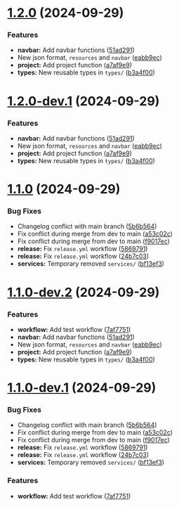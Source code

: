 # [1.2.0](https://github.com/Runkang10/website/compare/v1.1.0...v1.2.0) (2024-09-29)


### Features

* **navbar:** Add navbar functions ([51ad291](https://github.com/Runkang10/website/commit/51ad291482c9a60b1b1c5ff6ba5a5b5016c9ca10))
* New json format, `resources` and `navbar` ([eabb9ec](https://github.com/Runkang10/website/commit/eabb9ec31e2515ba859a28d09fba4b679b603103))
* **project:** Add project function ([a7af9e9](https://github.com/Runkang10/website/commit/a7af9e950d4a53d3adab9b5d95ef6463f43527e1))
* **types:** New reusable types in `types/` ([b3a4f00](https://github.com/Runkang10/website/commit/b3a4f004d7113d23f6d5049913430df95cf37abd))

# [1.2.0-dev.1](https://github.com/Runkang10/website/compare/v1.1.0...v1.2.0-dev.1) (2024-09-29)


### Features

* **navbar:** Add navbar functions ([51ad291](https://github.com/Runkang10/website/commit/51ad291482c9a60b1b1c5ff6ba5a5b5016c9ca10))
* New json format, `resources` and `navbar` ([eabb9ec](https://github.com/Runkang10/website/commit/eabb9ec31e2515ba859a28d09fba4b679b603103))
* **project:** Add project function ([a7af9e9](https://github.com/Runkang10/website/commit/a7af9e950d4a53d3adab9b5d95ef6463f43527e1))
* **types:** New reusable types in `types/` ([b3a4f00](https://github.com/Runkang10/website/commit/b3a4f004d7113d23f6d5049913430df95cf37abd))

# [1.1.0](https://github.com/Runkang10/website/compare/v1.0.1...v1.1.0) (2024-09-29)


### Bug Fixes

* Changelog conflict with main branch ([5b6b564](https://github.com/Runkang10/website/commit/5b6b564f68ca886398661e72b012afdceae36829))
* Fix conflict during merge from dev to main ([a53c02c](https://github.com/Runkang10/website/commit/a53c02caacf6646ab56466ddc5f6eae4b3c159c3))
* Fix conflict during merge from dev to main ([f9017ec](https://github.com/Runkang10/website/commit/f9017ec34396f670065bca0deef28fb096a35f06))
* **release:** Fix `release.yml` workflow ([5869791](https://github.com/Runkang10/website/commit/586979149c5f4eb43f400c854e23c773d93c2cc1))
* **release:** Fix `release.yml` workflow ([24b7c03](https://github.com/Runkang10/website/commit/24b7c03c1052cf01fa9c89476fed88147ecba113))
* **services:** Temporary removed `services/` ([bf13ef3](https://github.com/Runkang10/website/commit/bf13ef3e06225e8a715a8c282d4ea6601150153f))
# [1.1.0-dev.2](https://github.com/Runkang10/website/compare/v1.1.0-dev.1...v1.1.0-dev.2) (2024-09-29)


### Features

* **workflow:** Add test workflow ([7af7751](https://github.com/Runkang10/website/commit/7af7751f3b840bf4d7257c43d603932569f8e020))
* **navbar:** Add navbar functions ([51ad291](https://github.com/Runkang10/website/commit/51ad291482c9a60b1b1c5ff6ba5a5b5016c9ca10))
* New json format, `resources` and `navbar` ([eabb9ec](https://github.com/Runkang10/website/commit/eabb9ec31e2515ba859a28d09fba4b679b603103))
* **project:** Add project function ([a7af9e9](https://github.com/Runkang10/website/commit/a7af9e950d4a53d3adab9b5d95ef6463f43527e1))
* **types:** New reusable types in `types/` ([b3a4f00](https://github.com/Runkang10/website/commit/b3a4f004d7113d23f6d5049913430df95cf37abd))

# [1.1.0-dev.1](https://github.com/Runkang10/website/compare/v1.0.1...v1.1.0-dev.1) (2024-09-29)


### Bug Fixes

* Changelog conflict with main branch ([5b6b564](https://github.com/Runkang10/website/commit/5b6b564f68ca886398661e72b012afdceae36829))
* Fix conflict during merge from dev to main ([a53c02c](https://github.com/Runkang10/website/commit/a53c02caacf6646ab56466ddc5f6eae4b3c159c3))
* Fix conflict during merge from dev to main ([f9017ec](https://github.com/Runkang10/website/commit/f9017ec34396f670065bca0deef28fb096a35f06))
* **release:** Fix `release.yml` workflow ([5869791](https://github.com/Runkang10/website/commit/586979149c5f4eb43f400c854e23c773d93c2cc1))
* **release:** Fix `release.yml` workflow ([24b7c03](https://github.com/Runkang10/website/commit/24b7c03c1052cf01fa9c89476fed88147ecba113))
* **services:** Temporary removed `services/` ([bf13ef3](https://github.com/Runkang10/website/commit/bf13ef3e06225e8a715a8c282d4ea6601150153f))


### Features

* **workflow:** Add test workflow ([7af7751](https://github.com/Runkang10/website/commit/7af7751f3b840bf4d7257c43d603932569f8e020))
